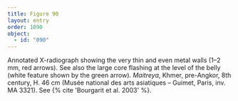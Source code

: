 ```yaml
---
title: Figure 90
layout: entry
order: 1090
object:
  - id: "090"
---
```


Annotated X-radiograph showing the very thin and even metal walls (1–2 mm, red arrows). See also the large core flashing at the level of the belly (white feature shown by the green arrow). *Maitreya*, Khmer, pre-Angkor, 8th century, H. 46 cm (Musée national des arts asiatiques – Guimet, Paris, inv. MA 3321). See {% cite 'Bourgarit et al. 2003' %}.
